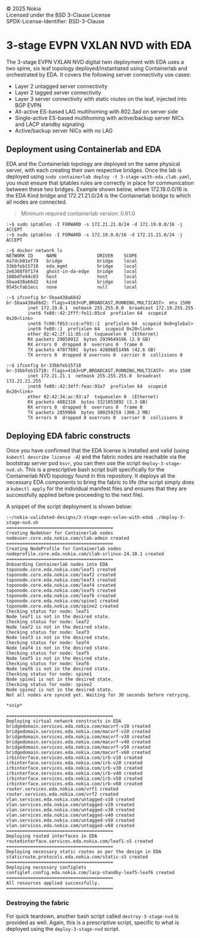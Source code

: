 © 2025 Nokia  
Licensed under the BSD 3-Clause License  
SPDX-License-Identifier: BSD-3-Clause  

# 3-stage EVPN VXLAN NVD with EDA

The 3-stage EVPN VXLAN NVD digital twin deployment with EDA uses a two spine, six leaf topology deployed/instantiated using Containerlab and orchestrated by EDA. It covers the following server connectivity use cases:

- Layer 2 untagged server connectivity
- Layer 2 tagged server connectivity
- Layer 3 server connectivity with static routes on the leaf, injected into BGP EVPN
- All-active ES-based LAG multihoming with 802.3ad on server side
- Single-active ES-based multihoming with active/backup server NICs and LACP standby signaling
- Active/backup server NICs with no LAG 

## Deployment using Containerlab and EDA

EDA and the Containerlab topology are deployed on the same physical server, with each creating their own respective bridges. Once the lab is deployed using `sudo containerlab deploy -t 3-stage-with-eda.clab.yaml`, you must ensure that iptables rules are correctly in place for communication between these two bridges. Example shown below, where 172.19.0.0/16 is the EDA Kind bridge and 172.21.21.0/24 is the Containerlab bridge to which all nodes are connected.

> Minimum required containerlab version: 0.61.0

```
:~$ sudo iptables -I FORWARD -s 172.21.21.0/24 -d 172.19.0.0/16 -j ACCEPT
:~$ sudo iptables -I FORWARD -s 172.19.0.0/16 -d 172.21.21.0/24 -j ACCEPT

:~$ docker network ls
NETWORK ID     NAME               DRIVER    SCOPE
4a7dcb01ef79   bridge             bridge    local
33bbfeb15718   eda_mgmt           bridge    local
2e6368f8f174   ghost-in-da-edge   bridge    local
108bdfe94c03   host               host      local
5baa438a66d2   kind               bridge    local
9545cfab1ecc   none               null      local

:~$ ifconfig br-5baa438a66d2
br-5baa438a66d2: flags=4163<UP,BROADCAST,RUNNING,MULTICAST>  mtu 1500
        inet 172.19.0.1  netmask 255.255.0.0  broadcast 172.19.255.255
        inet6 fe80::42:2fff:fe11:85cd  prefixlen 64  scopeid 0x20<link>
        inet6 fc00:f853:ccd:e793::1  prefixlen 64  scopeid 0x0<global>
        inet6 fe80::1  prefixlen 64  scopeid 0x20<link>
        ether 02:42:2f:11:85:cd  txqueuelen 0  (Ethernet)
        RX packets 29050912  bytes 2939649196 (2.9 GB)
        RX errors 0  dropped 0  overruns 0  frame 0
        TX packets 47077691  bytes 42606851496 (42.6 GB)
        TX errors 0  dropped 0 overruns 0  carrier 0  collisions 0

:~$ ifconfig br-33bbfeb15718
br-33bbfeb15718: flags=4163<UP,BROADCAST,RUNNING,MULTICAST>  mtu 1500
        inet 172.21.21.1  netmask 255.255.255.0  broadcast 172.21.21.255
        inet6 fe80::42:34ff:feac:93a7  prefixlen 64  scopeid 0x20<link>
        ether 02:42:34:ac:93:a7  txqueuelen 0  (Ethernet)
        RX packets 4882316  bytes 3321053892 (3.3 GB)
        RX errors 0  dropped 0  overruns 0  frame 0
        TX packets 2859960  bytes 300259259 (300.2 MB)
        TX errors 0  dropped 0 overruns 0  carrier 0  collisions 0
```

## Deploying EDA fabric constructs

Once you have confirmed that the EDA license is installed and valid (using `kubectl describe license -A`) and the fabric nodes are reachable via the bootstrap server pod `bsvr`, you can then use the script `deploy-3-stage-nvd.sh`. This is a prescriptive bash script built specifically for the Containerlab NVD topology found in this repository. It deploys all the necessary EDA components to bring the fabric to life (the script simply does a `kubectl apply` for the individual manifest files and ensures that they are successfully applied before proceeding to the next file).

A snippet of the script deployment is shown below:

```
:~/nokia-validated-designs/3-stage-evpn-vxlan-with-eda$ ./deploy-3-stage-nvd.sh 
========================================
Creating NodeUser for Containerlab nodes
nodeuser.core.eda.nokia.com/clab-admin created
========================================
Creating NodeProfile for Containerlab nodes
nodeprofile.core.eda.nokia.com/clab-srlinux-24.10.1 created
========================================
Onboarding Containerlab nodes into EDA
toponode.core.eda.nokia.com/leaf1 created
toponode.core.eda.nokia.com/leaf2 created
toponode.core.eda.nokia.com/leaf3 created
toponode.core.eda.nokia.com/leaf4 created
toponode.core.eda.nokia.com/leaf5 created
toponode.core.eda.nokia.com/leaf6 created
toponode.core.eda.nokia.com/spine1 created
toponode.core.eda.nokia.com/spine2 created
Checking status for node: leaf1
Node leaf1 is not in the desired state.
Checking status for node: leaf2
Node leaf2 is not in the desired state.
Checking status for node: leaf3
Node leaf3 is not in the desired state.
Checking status for node: leaf4
Node leaf4 is not in the desired state.
Checking status for node: leaf5
Node leaf5 is not in the desired state.
Checking status for node: leaf6
Node leaf6 is not in the desired state.
Checking status for node: spine1
Node spine1 is not in the desired state.
Checking status for node: spine2
Node spine2 is not in the desired state.
Not all nodes are synced yet. Waiting for 30 seconds before retrying.

*snip*

========================================
Deploying virtual network constructs in EDA
bridgedomain.services.eda.nokia.com/macvrf-v10 created
bridgedomain.services.eda.nokia.com/macvrf-v20 created
bridgedomain.services.eda.nokia.com/macvrf-v30 created
bridgedomain.services.eda.nokia.com/macvrf-v40 created
bridgedomain.services.eda.nokia.com/macvrf-v50 created
bridgedomain.services.eda.nokia.com/macvrf-v60 created
irbinterface.services.eda.nokia.com/irb-v10 created
irbinterface.services.eda.nokia.com/irb-v20 created
irbinterface.services.eda.nokia.com/irb-v30 created
irbinterface.services.eda.nokia.com/irb-v40 created
irbinterface.services.eda.nokia.com/irb-v50 created
irbinterface.services.eda.nokia.com/irb-v60 created
router.services.eda.nokia.com/vrf1 created
router.services.eda.nokia.com/vrf2 created
vlan.services.eda.nokia.com/untagged-v10 created
vlan.services.eda.nokia.com/untagged-v20 created
vlan.services.eda.nokia.com/untagged-v30 created
vlan.services.eda.nokia.com/untagged-v40 created
vlan.services.eda.nokia.com/untagged-v50 created
vlan.services.eda.nokia.com/untagged-v60 created
========================================
Deploying routed interfaces in EDA
routedinterface.services.eda.nokia.com/leaf1-s5 created
========================================
Deploying necessary static routes as per the design in EDA
staticroute.protocols.eda.nokia.com/static-s5 created
========================================
Deploying necessary configlets
configlet.config.eda.nokia.com/lacp-standby-leaf5-leaf6 created
========================================
All resources applied successfully.
========================================
```

### Destroying the fabric

For quick teardown, another bash script called `destroy-3-stage-nvd` is provided as well. Again, this is a prescriptive script, specific to what is deployed using the `deploy-3-stage-nvd` script.
